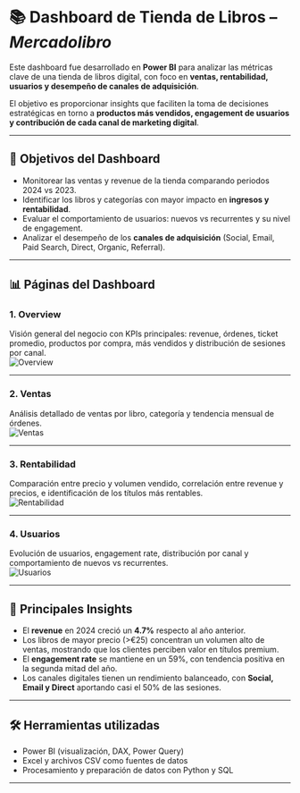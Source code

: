 # 📚 Dashboard de Tienda de Libros – *Mercadolibro*  

Este dashboard fue desarrollado en **Power BI** para analizar las métricas clave de una tienda de libros digital, con foco en **ventas, rentabilidad, usuarios y desempeño de canales de adquisición**.  

El objetivo es proporcionar insights que faciliten la toma de decisiones estratégicas en torno a **productos más vendidos, engagement de usuarios y contribución de cada canal de marketing digital**.  

---

## 🎯 Objetivos del Dashboard  

- Monitorear las ventas y revenue de la tienda comparando periodos 2024 vs 2023.  
- Identificar los libros y categorías con mayor impacto en **ingresos y rentabilidad**.  
- Evaluar el comportamiento de usuarios: nuevos vs recurrentes y su nivel de engagement.  
- Analizar el desempeño de los **canales de adquisición** (Social, Email, Paid Search, Direct, Organic, Referral).  

---

## 📊 Páginas del Dashboard  

### 1. **Overview**  
Visión general del negocio con KPIs principales: revenue, órdenes, ticket promedio, productos por compra, más vendidos y distribución de sesiones por canal.  
![Overview](./01.%20overview.png)  

---

### 2. **Ventas**  
Análisis detallado de ventas por libro, categoría y tendencia mensual de órdenes.  
![Ventas](./02.Ventas.png)  

---

### 3. **Rentabilidad**  
Comparación entre precio y volumen vendido, correlación entre revenue y precios, e identificación de los títulos más rentables.  
![Rentabilidad](./03.%20Rentabilidad.png)  

---

### 4. **Usuarios**  
Evolución de usuarios, engagement rate, distribución por canal y comportamiento de nuevos vs recurrentes.  
![Usuarios](./04.%20Usuarios.png)  

---

## 🧩 Principales Insights  

- El **revenue** en 2024 creció un **4.7%** respecto al año anterior.  
- Los libros de mayor precio (>€25) concentran un volumen alto de ventas, mostrando que los clientes perciben valor en títulos premium.  
- El **engagement rate** se mantiene en un 59%, con tendencia positiva en la segunda mitad del año.  
- Los canales digitales tienen un rendimiento balanceado, con **Social, Email y Direct** aportando casi el 50% de las sesiones.  

---

## 🛠️ Herramientas utilizadas  

- Power BI (visualización, DAX, Power Query)  
- Excel y archivos CSV como fuentes de datos  
- Procesamiento y preparación de datos con Python y SQL  

---
